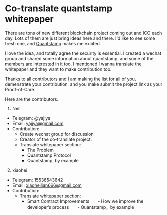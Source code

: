 # Co-translate quantstamp whitepaper

There are tons of new different blockchain project coming out and ICO each day. Lots of them are just bring ideas here and there. I'd like to see some fresh one, and [Quantstamp](http://quantstamp.com/) makes me excited. 

I love the idea, and totally agree the security is essential. I created a wechat group and shared some information about quantstamp, and some of the members are interested in it too. I mentioned I wanna translate the whitepaper and they want to make contribution too. 

Thanks to all contributors and I am making the list for all of you, demenstrate your contribution, and you make submit the project link as your Proof-of-Care. 

Here are the contributors. 

1. Neil
- Telegram: @yajiya
- Email: yajiya@gmail.com 
- Contribution: 
    - Create wechat group for discussion 
    - Creator of the co-translate project. 
    - Translate whitepaper section: 
        - The Problem
        - Quantstamp​ ​Protocol
        - Quantstamp,​ ​by​ ​example

2. xiaohei
- Telegram: 15536543642
- Email: xiaoheilian666@gmail.com
- Contribution:
    - Translate whitepaper section: 
       - Smart Contract Improvements 
       - How we improve the developer’s process
       - Quantstamp，by example
